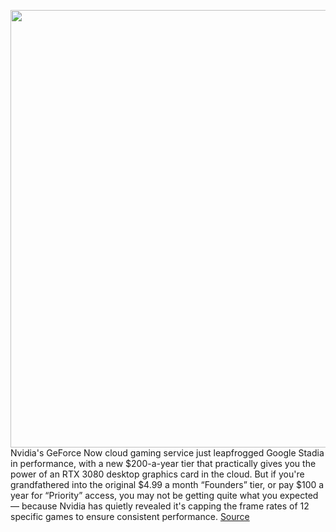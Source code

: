 <img src='https://cdn.vox-cdn.com/thumbor/ztQSFZJo-siSV_5Z8r6-3y6Ubew=/0x0:2040x1360/1200x800/filters:focal(857x517:1183x843)/cdn.vox-cdn.com/uploads/chorus_image/image/70135400/cfaulkner_200817_4151_0001.0.0.jpg' width='700px' /><br/>
Nvidia's GeForce Now cloud gaming service just leapfrogged Google Stadia in performance, with a new $200-a-year tier that practically gives you the power of an RTX 3080 desktop graphics card in the cloud. But if you're grandfathered into the original $4.99 a month “Founders” tier, or pay $100 a year for “Priority” access, you may not be getting quite what you expected — because Nvidia has quietly revealed it's capping the frame rates of 12 specific games to ensure consistent performance.
<a href='https://www.theverge.com/2021/11/12/22778693/nvidia-geforce-now-cloud-gaming-framerate-cap-fps-cyberpunk'> Source <a/>